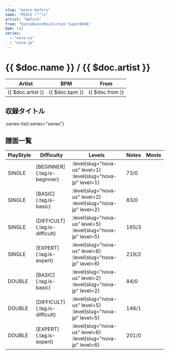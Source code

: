 ```yaml
---
slug: "peace-beforu"
name: "PEACE (^^)v"
artist: "BeForU"
from: "DanceDanceRevolution SuperNOVA"
bpm: 142
series:
  - "nova-us"
  - "nova-jp"
---
```


# {{ $doc.name }} / {{ $doc.artist }}

|Artist|BPM|From|
|------|---|----|
|{{ $doc.artist }}|{{ $doc.bpm }}|{{ $doc.from }}|

## 収録タイトル

:series-list{:series="series"}

## 譜面一覧

|PlayStyle|Difficulty|Levels|Notes|Movie|
|---------|----------|------|-----|-----|
|SINGLE|[BEGINNER]{.tag.is-beginner}|:level{slug="nova-us" level=1} :level{slug="nova-jp" level=1}|73/0||
|SINGLE|[BASIC]{.tag.is-basic}|:level{slug="nova-us" level=2} :level{slug="nova-jp" level=2}|83/0||
|SINGLE|[DIFFICULT]{.tag.is-difficult}|:level{slug="nova-us" level=5} :level{slug="nova-jp" level=5}|165/3||
|SINGLE|[EXPERT]{.tag.is-expert}|:level{slug="nova-us" level=6} :level{slug="nova-jp" level=6}|219/2||
|DOUBLE|[BASIC]{.tag.is-basic}|:level{slug="nova-us" level=2} :level{slug="nova-jp" level=2}|84/0||
|DOUBLE|[DIFFICULT]{.tag.is-difficult}|:level{slug="nova-us" level=5} :level{slug="nova-jp" level=5}|148/1||
|DOUBLE|[EXPERT]{.tag.is-expert}|:level{slug="nova-us" level=6} :level{slug="nova-jp" level=6}|201/0||
